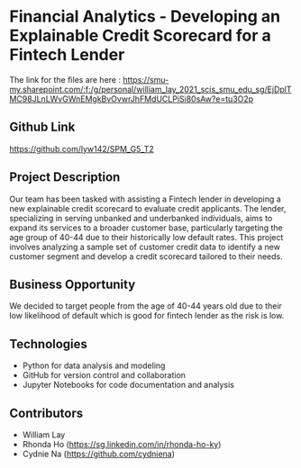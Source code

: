 # Financial Analytics -  Developing an Explainable Credit Scorecard for a Fintech Lender

The link for the files are here : https://smu-my.sharepoint.com/:f:/g/personal/william_lay_2021_scis_smu_edu_sg/EjDplTMC98JLnLWvGWnEMgkBvOvwrJhFMdUCLPiSi80sAw?e=tu3O2p

## Github Link
https://github.com/lyw142/SPM_G5_T2

## Project Description

Our team has been tasked with assisting a Fintech lender in developing a new explainable credit scorecard to evaluate credit applicants. The lender, specializing in serving unbanked and underbanked individuals, aims to expand its services to a broader customer base, particularly targeting the age group of 40-44 due to their historically low default rates. 
This project involves analyzing a sample set of customer credit data to identify a new customer segment and develop a credit scorecard tailored to their needs.

## Business Opportunity
We decided to target people from the age of 40-44 years old due to their low likelihood of default which is good for fintech lender as the risk is low.

## Technologies

- Python for data analysis and modeling
- GitHub for version control and collaboration
- Jupyter Notebooks for code documentation and analysis

## Contributors

- William Lay
- Rhonda Ho (https://sg.linkedin.com/in/rhonda-ho-ky)
- Cydnie Na (https://github.com/cydniena)

